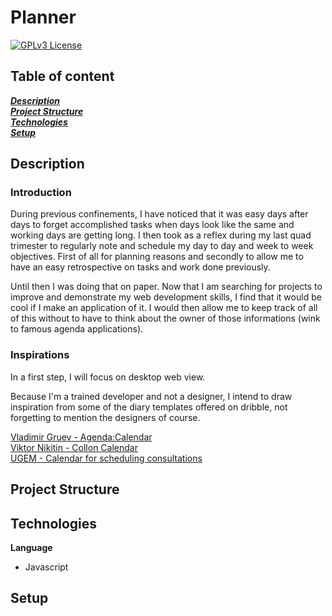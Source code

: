 # Planner

[![GPLv3 License](https://img.shields.io/badge/License-GPL%20v3-yellow.svg)](https://opensource.org/licenses/)

## Table of content

**_[Description](#description)_**  
**_[Project Structure](#project-structure)_**  
**_[Technologies](#technologies)_**  
**_[Setup](#setup)_**

## Description

### Introduction

During previous confinements, I have noticed that it was easy days after days to forget accomplished tasks when days look like the same and working days are getting long. I then took as a reflex during my last quad trimester to regularly note and schedule my day to day and week to week objectives. First of all for planning reasons and secondly to allow me to have an easy retrospective on tasks and work done previously.

Until then I was doing that on paper. Now that I am searching for projects to improve and demonstrate my web development skills, I find that it would be cool if I make an application of it. I would then allow me to keep track of all of this without to have to think about the owner of those informations (wink to famous agenda applications).

### Inspirations

In a first step, I will focus on desktop web view.

Because I'm a trained developer and not a designer, I intend to draw inspiration from some of the diary templates offered on dribble, not forgetting to mention the designers of course.

[Vladimir Gruev - Agenda:Calendar](https://dribbble.com/shots/5496606-Agenda-Calendar)  
[Viktor Nikitin - Collon Calendar](https://dribbble.com/shots/14243726-Collon-Calendar)  
[UGEM - Calendar for scheduling consultations](https://dribbble.com/shots/14376775-Calendar-for-scheduling-consultations)

## Project Structure

## Technologies

**Language**

- Javascript

## Setup
